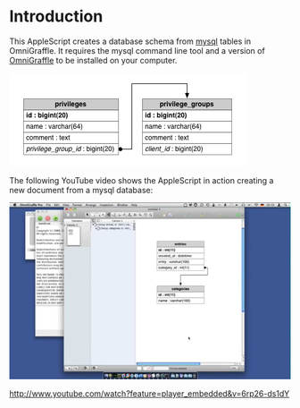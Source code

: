 Introduction
============

This AppleScript creates a database schema from [mysql](http://www.mysql.com) tables in OmniGraffle. It requires the mysql command line tool and a version of [OmniGraffle](http://www.omnigroup.com/omnigraffle/) to be installed on your computer.

![db-schema2omnigraffle ScreenShot](dbschema2og.png "db-schema2omnigraffle db schema")

The following YouTube video shows the AppleScript in action creating a new document from a mysql database:

![db-schema2omnigraffle ScreenShot](ScreenShot.png "db-schema2omnigraffle ScreenShot")

http://www.youtube.com/watch?feature=player_embedded&v=6rp26-ds1dY
